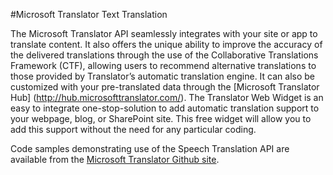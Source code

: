 <!-- 
NavPath: Translator API/Text Translation API
LinkLabel: Overview
Weight: 160
url:translator-api/documentation/Text/overview
-->

#Microsoft Translator Text Translation

The Microsoft Translator API seamlessly integrates with your site or app to translate content. It also offers the unique ability to improve the accuracy of the delivered translations through the use of the Collaborative Translations Framework (CTF), allowing users to recommend alternative translations to those provided by Translator’s automatic translation engine. It can also be customized with your pre-translated data through the [Microsoft Translator Hub] (http://hub.microsofttranslator.com/). The Translator Web Widget is an easy to integrate one-stop-solution to add automatic translation support to your webpage, blog, or SharePoint site. This free widget will allow you to add this support without the need for any particular coding. 

Code samples demonstrating use of the Speech Translation API are available from the [Microsoft Translator Github site](https://github.com/MicrosoftTranslator).
